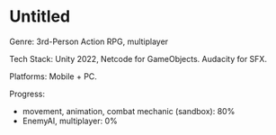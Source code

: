 # Untitled
Genre:  3rd-Person Action RPG, multiplayer

Tech Stack: Unity 2022,  Netcode for GameObjects. Audacity for SFX.
   
Platforms: Mobile + PC.

Progress:
  - movement, animation, combat mechanic (sandbox): 80%
  - EnemyAI, multiplayer: 0%
